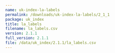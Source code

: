 ```yaml
---
name: uk-index-la-labels
permalink: /downloads/uk-index-la-labels/2_1_1
package: uk_index
title: la_labels
filename: la_labels.csv
version: 2.1.1
full_version: 2.1.1
file: /data/uk_index/2.1.1/la_labels.csv
---
```

